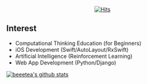   <div align=center>
	
[![Hits](https://hits.seeyoufarm.com/api/count/incr/badge.svg?url=https%3A%2F%2Fgithub.com%2Fbeeetea)](https://hits.seeyoufarm.com)
	
  </div>

## Interest
- Computational Thinking Education (for Beginners)
- iOS Development (Swift/AutoLayout/RxSwift)
- Artificial Intelligence (Reinforcement Learning)
- Web App Development (Python/Django)

[![beeetea's github stats](https://github-readme-stats.vercel.app/api?username=beeetea)](https://github.com/anuraghazra/github-readme-stats)
